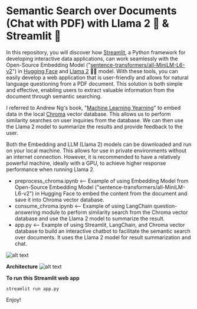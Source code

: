 # Semantic Search over Documents (Chat with PDF) with Llama 2 🦙 & Streamlit 🌠

In this repository, you will discover how [Streamlit](https://streamlit.io/), a Python framework for developing interactive data applications, can work seamlessly with the Open-Source Embedding Model ("[sentence-transformers/all-MiniLM-L6-v2](https://huggingface.co/sentence-transformers/all-MiniLM-L6-v2)") in [Hugging Face](https://huggingface.co/) and [Llama 2](https://huggingface.co/sentence-transformers/all-MiniLM-L6-v2) 🦙🦙 model. With these tools, you can easily develop a web application that is user-friendly and allows for natural language questioning from a PDF document. This solution is both simple and effective, enabling users to extract valuable information from the document through semantic searching.

I referred to Andrew Ng's book, "[Machine Learning Yearning](https://info.deeplearning.ai/machine-learning-yearning-book)" to embed data in the local [Chroma](https://www.trychroma.com/) vector database. This allows us to perform similarity searches on user inquiries from the database. We can then use the Llama 2 model to summarize the results and provide feedback to the user.

Both the Embedding and LLM (Llama 2) models can be downloaded and run on your local machine. This allows for use in private environments without an internet connection. However, it is recommended to have a relatively powerful machine, ideally with a GPU, to achieve higher response performance when running Llama 2.

* preprocess_chroma.ipynb <-- Example of using Embedding Model from Open-Source Embedding Model ("sentence-transformers/all-MiniLM-L6-v2") in Hugging Face to embed the content from the document and save it into Chroma vector database.
* consume_chroma.ipynb <-- Example of using LangChain question-answering module to perform similarity search from the Chroma vector database and use the Llama 2 model to summarize the result.
* app.py <-- Example of using Streamlit, LangChain, and Chroma vector database to build an interactive chatbot to facilitate the semantic search over documents. It uses the Llama 2 model for result summarization and chat.


![alt text](https://github.com/easonlai/chat_with_pdf_streamlit_llama2/blob/main/git-images/git-image-1.png)


**Architecture**
![alt text](https://github.com/easonlai/chat_with_pdf_streamlit_llama2/blob/main/git-images/git-image-2.png)


**To run this Streamlit web app**
```
streamlit run app.py
```

Enjoy!

